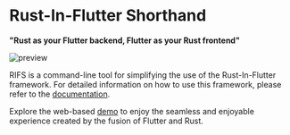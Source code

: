 # Rust-In-Flutter Shorthand

**"Rust as your Flutter backend, Flutter as your Rust frontend"**

![preview](https://github.com/cunarist/rust-in-flutter/assets/66480156/be85cf04-2240-497f-8d0d-803c40536d8e)

RIFS is a command-line tool for simplifying the use of the Rust-In-Flutter framework. For detailed information on how to use this framework, please refer to the [documentation](https://docs.cunarist.com/rust-in-flutter/).

Explore the web-based [demo](https://rif-example.cunarist.com/) to enjoy the seamless and enjoyable experience created by the fusion of Flutter and Rust.
